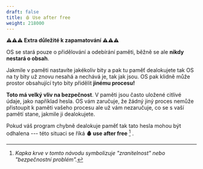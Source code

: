 ```yaml
---
draft: false
title: 🩸 Use after free
weight: 218000
---
```


<div class="note-blue">

**⚠️⚠️⚠️ Extra důležité k zapamatování ⚠️⚠️⚠️**

OS se stará pouze o přidělování a odebírání paměti, běžně se ale **nikdy nestará o obsah**.

Jakmile v paměti nastavíte jakékoliv bity a pak tu paměť dealokujete tak OS na ty bity už znovu nesahá a nechává je, tak jak jsou. OS pak klidně může prostor obsahující tyto bity přidělit **jinému procesu!**

</div>

**Toto má velký vliv na bezpečnost**. V paměti jsou často uložené citlivé údaje, jako například hesla. OS vám zaručuje, že žádný jiný proces nemůže přistoupit k paměti vašeho procesu ale už vám nezaručuje, co se s vaší pamětí stane, jakmile ji dealokujete.

Pokud váš program chybně dealokuje paměť tak tato hesla mohou být odhalena --- této situaci se říká **🩸 use after free** [^1] .

[^1]: *Kapka krve v tomto návodu symbolizuje "zranitelnost" nebo "bezpečnostní problém".*